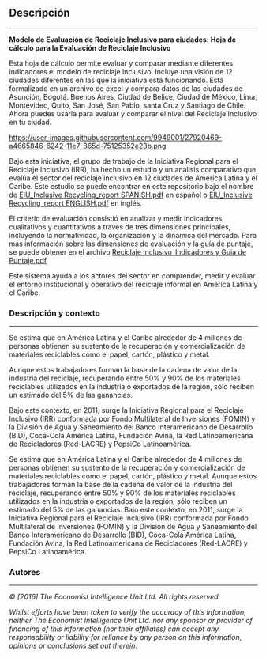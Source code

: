 ## Descripción
---
**Modelo de Evaluación de Reciclaje Inclusivo para ciudades: Hoja de cálculo para la Evaluación de Reciclaje Inclusivo**

Esta hoja de cálculo permite evaluar y comparar mediante diferentes indicadores el modelo de reciclaje inclusivo. Incluye una visión de 12 ciudades diferentes en las que la iniciativa está funcionando. Está formalizado en un archivo de excel y compara datos de las ciudades de Asunción, Bogotá. Buenos Aires, Ciudad de Belice, Ciudad de México, Lima, Montevideo, Quito, San José, San Pablo, santa Cruz y Santiago de Chile. Ahora puedes usarla para evaluar y comparar el nivel del Reciclaje Inclusivo en tu ciudad.

https://user-images.githubusercontent.com/9949001/27920469-a4665846-6242-11e7-865d-75125352e23b.png

Bajo esta iniciativa, el grupo de trabajo de la Iniciativa Regional para el Reciclaje Inclusivo (IRR), ha hecho un estudio y un análisis comparativo que evalúa el sector del reciclaje inclusivo en 12 ciudades de América Latina y el Caribe. Este estudio se puede encontrar en este repositorio bajo el nombre de [EIU_Inclusive Recycling_report SPANISH.pdf](https://github.com/EL-BID/Evaluacion-de-Reciclaje-Inclusivo/blob/master/EIU_Inclusive%20Recycling_report%20SPANISH.pdf) en español o [EIU_Inclusive Recycling_report ENGLISH.pdf](https://github.com/EL-BID/Evaluacion-de-Reciclaje-Inclusivo/blob/master/EIU_Inclusive%20Recycling_report%20ENGLISH.pdf) en inglés.

El criterio de evaluación consistió en analizar y medir indicadores cualitativos y cuantitativos a través de tres dimensiones principales, incluyendo la normatividad, la organización y la dinámica del mercado. Para más información sobre las dimensiones de evaluación y la guía de puntaje, se puede obtener en el archivo [Reciclaje inclusivo_Indicadores y Guia de Puntaje.pdf](https://github.com/EL-BID/Evaluacion-de-Reciclaje-Inclusivo/blob/master/Reciclaje%20inclusivo_Indicadores%20y%20Guia%20de%20Puntaje.pdf)

Este sistema ayuda a los actores del sector en comprender, medir y evaluar el entorno institucional y operativo del reciclaje informal en América Latina y el Caribe.

### Descripción y contexto
---
Se estima que en América Latina y el Caribe alrededor de 4 millones de personas obtienen su sustento de la recuperación y comercialización de materiales reciclables como el papel, cartón, plástico y metal.

Aunque estos trabajadores forman la base de la cadena de valor de la industria del reciclaje, recuperando entre 50% y 90% de los materiales reciclables utilizados en la industria o exportados de la región, sólo reciben un estimado del 5% de las ganancias.

Bajo este contexto, en 2011, surge la Iniciativa Regional para el Reciclaje Inclusivo (IRR) conformada por Fondo Multilateral de Inversiones (FOMIN) y la División de Agua y Saneamiento del Banco Interamericano de Desarrollo (BID), Coca-Cola América Latina, Fundación Avina, la Red Latinoamericana de Recicladores (Red-LACRE) y PepsiCo Latinoamérica.

Se estima que en América Latina y el Caribe alrededor de 4 millones de personas obtienen su sustento de la recuperación y comercialización de materiales reciclables como el papel, cartón, plástico y metal. Aunque estos trabajadores forman la base de la cadena de valor de la industria del reciclaje, recuperando entre 50% y 90% de los materiales reciclables utilizados en la industria o exportados de la región, sólo reciben un estimado del 5% de las ganancias. Bajo este contexto, en 2011, surge la Iniciativa Regional para el Reciclaje Inclusivo (IRR) conformada por Fondo Multilateral de Inversiones (FOMIN) y la División de Agua y Saneamiento del Banco Interamericano de Desarrollo (BID), Coca-Cola América Latina, Fundación Avina, la Red Latinoamericana de Recicladores (Red-LACRE) y PepsiCo Latinoamérica.

### Autores
---
*© [2016] The Economist Intelligence Unit Ltd. All rights reserved.*

*Whilst efforts have been taken to verify the accuracy of this information, neither The Economist Intelligence Unit Ltd. nor any sponsor or provider of financing of this information (nor their affiliates) can accept any responsability or liability for reliance by any person on this information, opinions or conclusions set out therein.*





